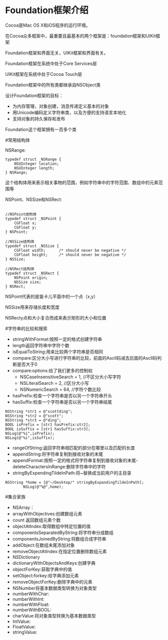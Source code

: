 # Foundation框架介绍
Cocoa是Mac OS X和iOS程序的运行环境。

在Cocoa众多框架中，最重要且最基本的两个框架是：foundation框架和UIKit框架

Foundation框架和界面无关，UIKit框架和界面有关。

Foundation框架在系统中处于Core Services层

UIKit框架在系统中处于Cocoa Touch层

Foundation框架中的所有类都继承自NSObject类

设计Foundation框架的目标：
- 为内存管理，对象创建，消息传递定义基本的对象
- 用Unicode编码定义字符串类，以及方便的支持语言本地化
- 支持对象的持久保存和发布

Foundation这个框架拥有一百多个类

#常用结构体

NSRange:

```objc
typedef struct _NSRange {
    NSUInteger location;
    NSUInteger length;
} NSRange;
```

这个结构体用来表示相关事物的范围，例如字符串中的字符范围、数组中的元素范围等

NSPoint、NSSize和NSRect:
```objc

//NSPoint结构体
typedef struct _NSPoint {
    CGFloat x;
    CGFloat y;
} NSPoint;

//NSSize结构体
typedef struct _NSSize {
    CGFloat width;		/* should never be negative */
    CGFloat height;		/* should never be negative */
} NSSize;

//NSRect结构体
typedef struct _NSRect {
    NSPoint origin;
    NSSize size;
} NSRect;
```
NSPoint代表的是笛卡儿平面中的一个点（x,y）

NSSize用来存储长度和宽度

NSRecty点和大小复合而成来表示矩形的大小和位置

#字符串的比较和搜索
- stringWithFormat:按照一定的格式创建字符串
- length返回字符串中字符个数
- isEqualToString:用来比较两个字符串是否相同
- compare:区分大小写进行字符串的比较，前面的Ascll码减去后面的Ascll码判断是否大于0
- compare:options:给了我们更多的控制权
    +  NSCaseInsensitiveSearch = 1, //不区分大小写字符
    +  NSLiteralSearch = 2, //区分大小写
    +  NSNumericSearch = 64, //字符个数比较
- hasPrefix:检查一个字符串是否以另一个字符串开头
- hasSuffix:检查一个字符串是否以另一个字符串结尾
```objc
NSString *str1 = @"scottding";
NSString *str2 = @"scott";
NSString *str3 = @"ding";
BOOL isPrefix = [str1 hasPrefix:str2];
BOOL isSuffix = [str1 hasSuffix:str3];
NSLog(@"%i",isPrefix);
NSLog(@"%i",isSuffix);
```
- rangeOfString:返回字符串相匹配的部分在哪里以及匹配的长度
- appendString:将字符串复制到接收对象的末尾
- appendFormat:按照一定的格式将字符串复制到接收对象的末尾- deleteCharactersInRange:删除字符串中的字符
- stringByExpendingTildeInPath:将~替换成当前用户的主目录
```objc
NSString *home = [@"~/Desktop/" stringByExpandingTildeInPath];
        NSLog(@"%@",home);
```
#集合家族
- NSArray：
- arrayWithObjectives:创建数组元素
- count  返回数组元素个数
- objectAtIndex:取得数组中特定位置的值
- componentsSeparatedByString:将字符串分成数组
- componentsJoinedByString:将数组合成字符串
- addObject:在数组末尾添加对象
- removeObjectAtIndex:在指定位置删除数组元素
- NSDictionary
- dictionaryWithObjectsAndKeys:创建字典
- objectForKey:获取字典中的值
- setObject:forkey:给字典添加元素
- removeObjectForKey:删除字典中的元素
- NSNumber将基本数据类型转换为对象类型
- numberWithChar:
- numberWithInt:
- numberWithFloat:
- numberWithBOOL:
- charValue:将对象类型转换为基本数据类型
- IntValue:
- FloatValue:
- stringValue:






